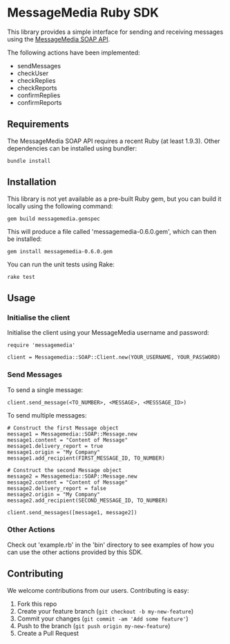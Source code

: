 # MessageMedia Ruby SDK

This library provides a simple interface for sending and receiving messages using the [MessageMedia SOAP API](http://files.message-media.com.au/docs/MessageMedia_Messaging_Web_Service.pdf).

The following actions have been implemented:

  * sendMessages
  * checkUser
  * checkReplies
  * checkReports
  * confirmReplies
  * confirmReports

## Requirements

The MessageMedia SOAP API requires a recent Ruby (at least 1.9.3). Other dependencies can be installed using bundler:

    bundle install

## Installation

This library is not yet available as a pre-built Ruby gem, but you can build it locally using the following command:

    gem build messagemedia.gemspec

This will produce a file called 'messagemedia-0.6.0.gem', which can then be installed:

    gem install messagemedia-0.6.0.gem

You can run the unit tests using Rake:

    rake test

## Usage

### Initialise the client

Initialise the client using your MessageMedia username and password:

    require 'messagemedia'

    client = Messagemedia::SOAP::Client.new(YOUR_USERNAME, YOUR_PASSWORD)

### Send Messages

To send a single message:

    client.send_message(<TO_NUMBER>, <MESSAGE>, <MESSSAGE_ID>)

To send multiple messages:

    # Construct the first Message object
    message1 = Messagemedia::SOAP::Message.new
    message1.content = "Content of Message"
    message1.delivery_report = true
    message1.origin = "My Company"
    message1.add_recipient(FIRST_MESSAGE_ID, TO_NUMBER)

    # Construct the second Message object
    message2 = Messagemedia::SOAP::Message.new
    message2.content = "Content of Message"
    message2.delivery_report = false
    message2.origin = "My Company"
    message2.add_recipient(SECOND_MESSAGE_ID, TO_NUMBER)

    client.send_messages([message1, message2])

### Other Actions

Check out 'example.rb' in the 'bin' directory to see examples of how you can use the other actions provided by this SDK.

## Contributing

We welcome contributions from our users. Contributing is easy:

  1.  Fork this repo
  2.  Create your feature branch (`git checkout -b my-new-feature`)
  3.  Commit your changes (`git commit -am 'Add some feature'`)
  4.  Push to the branch (`git push origin my-new-feature`)
  5.  Create a Pull Request

